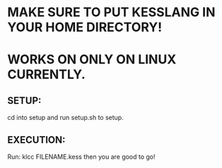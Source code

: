 # MAKE SURE TO PUT KESSLANG IN YOUR HOME DIRECTORY!
# WORKS ON ONLY ON LINUX CURRENTLY.


## SETUP:

cd into setup and run setup.sh to setup.


## EXECUTION:

Run: klcc FILENAME.kess
then you are good to go!
